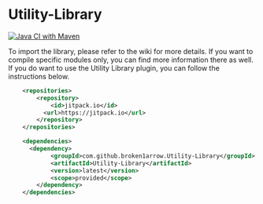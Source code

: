 # Utility-Library

[![Java CI with Maven](https://github.com/broken1arrow/Utility-Library/actions/workflows/maven.yml/badge.svg)](https://github.com/broken1arrow/Utility-Library/actions/workflows/maven.yml)

To import the library, please refer to the wiki for more details. If you want to compile specific modules only, you can find more information there as well.
If you do want to use the Utility Library plugin, you can follow the instructions below.

```xml
    <repositories>
	    <repository>
	        <id>jitpack.io</id>
          <url>https://jitpack.io</url>
	    </repository>
    </repositories>

    <dependencies>
      <dependency>
            <groupId>com.github.broken1arrow.Utility-Library</groupId>
            <artifactId>Utility-Library</artifactId>
            <version>latest</version>
            <scope>provided</scope>
        </dependency> 
    </dependencies>
    
```
